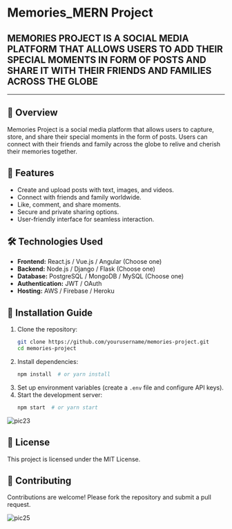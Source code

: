# Memories_MERN Project  

## MEMORIES PROJECT IS A SOCIAL MEDIA PLATFORM THAT ALLOWS USERS TO ADD THEIR SPECIAL MOMENTS IN FORM OF POSTS AND SHARE IT WITH THEIR FRIENDS AND FAMILIES ACROSS THE GLOBE

---
## 📌 Overview  
Memories Project is a social media platform that allows users to capture, store, and share their special moments in the form of posts. Users can connect with their friends and family across the globe to relive and cherish their memories together.  

## 🚀 Features  
- Create and upload posts with text, images, and videos.  
- Connect with friends and family worldwide.  
- Like, comment, and share moments.  
- Secure and private sharing options.  
- User-friendly interface for seamless interaction.  

## 🛠️ Technologies Used  
- **Frontend:** React.js / Vue.js / Angular (Choose one)  
- **Backend:** Node.js / Django / Flask (Choose one)  
- **Database:** PostgreSQL / MongoDB / MySQL (Choose one)  
- **Authentication:** JWT / OAuth  
- **Hosting:** AWS / Firebase / Heroku  

## 📖 Installation Guide  
1. Clone the repository:  
   ```bash
   git clone https://github.com/yourusername/memories-project.git
   cd memories-project
   ```  
2. Install dependencies:  
   ```bash
   npm install  # or yarn install
   ```  
3. Set up environment variables (create a `.env` file and configure API keys).  
4. Start the development server:  
   ```bash
   npm start  # or yarn start
   ```  


![pic23](https://github.com/user-attachments/assets/6498c547-5b43-4cc9-a531-aff724706ef4)

## 📜 License  
This project is licensed under the MIT License.  

## 🤝 Contributing  
Contributions are welcome! Please fork the repository and submit a pull request.  


![pic25](https://github.com/user-attachments/assets/40a28ad4-beb1-4ebc-88be-04440cfef0c2)
